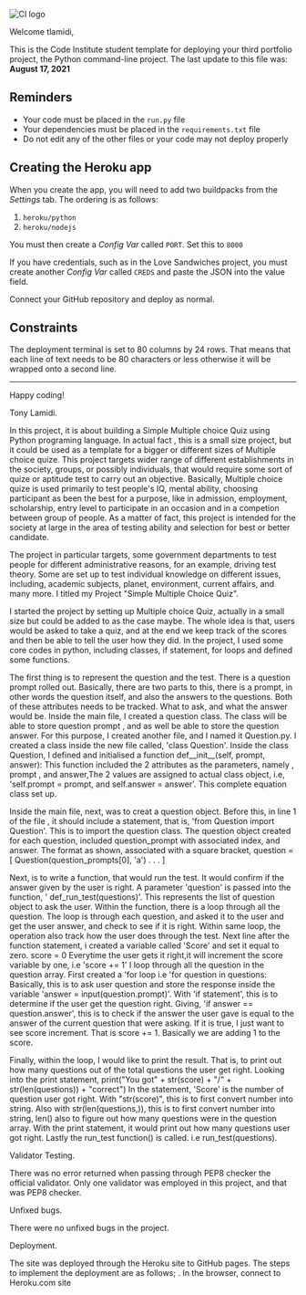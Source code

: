 ![CI logo](https://codeinstitute.s3.amazonaws.com/fullstack/ci_logo_small.png)

Welcome tlamidi,

This is the Code Institute student template for deploying your third portfolio project, the Python command-line project. The last update to this file was: **August 17, 2021**

## Reminders

* Your code must be placed in the `run.py` file
* Your dependencies must be placed in the `requirements.txt` file
* Do not edit any of the other files or your code may not deploy properly

## Creating the Heroku app

When you create the app, you will need to add two buildpacks from the _Settings_ tab. The ordering is as follows:

1. `heroku/python`
2. `heroku/nodejs`

You must then create a _Config Var_ called `PORT`. Set this to `8000`

If you have credentials, such as in the Love Sandwiches project, you must create another _Config Var_ called `CREDS` and paste the JSON into the value field.

Connect your GitHub repository and deploy as normal.

## Constraints

The deployment terminal is set to 80 columns by 24 rows. That means that each line of text needs to be 80 characters or less otherwise it will be wrapped onto a second line.

-----
Happy coding!


Tony Lamidi.

In this project, it is about building a Simple Multiple choice Quiz using Python programing language. In actual fact , this is a small size project, but it could be used as a template for a bigger or different sizes of Multiple choice quize. This project targets wider range of different establishments in the society, groups, or possibly individuals, that would require some sort of quize or aptitude test to carry out an objective. Basically, Multiple choice quize is used primarily to test people's IQ, mental ability, choosing participant as been the best for a purpose, like in admission, employment, scholarship, entry level to participate in an occasion and in a competion between group of people.  As a matter of fact, this project is intended for the society at large in the area of testing ability and selection for best or better candidate. 

The project in particular targets, some government departments to test people for different administrative reasons, for an example, driving test theory. Some are set up to test individual knowledge on different issues, including, academic subjects, planet, environment, current affairs, and many more. I titled my Project "Simple Multiple Choice Quiz". 

I started the project by setting up Multiple choice Quiz, actually in a small size but could be added to as the case maybe. The whole idea is that, users would be asked to take a quiz, and at the end we keep track of the scores and then be able to tell the user how they did. In the project, I used some core codes in python, including classes, if statement, for loops and defined some functions.

The first thing is to represent the question and the test. There is a question prompt rolled out. Basically, there are two parts to this, there is a prompt, in other words the question itself, and also the answers to the questions. Both of these attributes needs to be tracked. What to ask, and what the answer would be. Inside the main file, I created a question class. The class will be able to store question prompt , and as well be able to store the question answer. For this purpose, I created another file, and I named it Question.py. I created a class inside the new file called, 'class Question'. Inside the class Question, I defined and initialised a function def__init__(self, prompt, answer): This function included the 2 attributes as the parameters, namely , prompt , and answer,The 2 values are assigned to actual class object, i.e,
'self.prompt = prompt, and self.answer = answer'. This complete equation class set up.

Inside the main file, next, was to creat a question object. Before this, in line 1 of the file , it should include a statement, that is, 'from Question import Question'. This is to import the question class. The question object created for each question, included  question_prompt with associated index, and answer. The format as shown, associated with a square bracket,
question = [
    Question(question_prompts[0], 'a')
    . . .
]

Next, is to write a function, that would run the test. It would confirm if the answer given by the user is right.
A parameter 'question' is passed into the function, ' def_run_test(questions)'. This represents the list of question object to ask the user. Within the function, there is a loop through all the question. The loop is through each question, and asked it to the user and get the user answer, and check to see if it is right. Within same loop, the operation also track how the user does through the test. Next line after the function statement, i created a variable called 'Score' and set it equal to zero. 
score = 0
Everytime the user gets it right,it will increment the score variable by one, i.e  'score += 1'
I loop through all the question in the question array. First created a 'for loop i.e 'for question in questions:
Basically, this is to ask user question and store the response inside the variable 'answer = input(question.prompt)'.
With 'if statement', this is to determine if the user get the question right. Giving, 'if answer == question.answer', this is to check if the answer the user gave is equal to the answer of the current question that were asking. If it is true, I just want to see score increment. That is score += 1. Basically we are adding 1 to the score.

Finally, within the loop, I would like to print the result. That is, to print out how many questions out of the total questions the user get right. Looking into the print statement,
        print("You got" + str(score) + "/" + str(len(questions)) + "correct") 
In the statement, 'Score' is the number of question user got right. With "str(score)", this is to first convert number into string. Also with str(len(questions,)), this is to first convert number into string, len() also to figure out how many questions were in the question array.
With the print statement, it would print out how many questions user got right.
Lastly the run_test function() is called. i.e
                run_test(questions).

Validator Testing.

There was no error returned when passing through PEP8 checker the official validator.
Only one validator was employed in this project, and that was PEP8 checker.

Unfixed bugs.

There were no unfixed bugs in the project.

Deployment.

The site was deployed through the Heroku site to GitHub pages.
The steps to implement the deployment are as follows;
. In the browser, connect to Heroku.com site 

